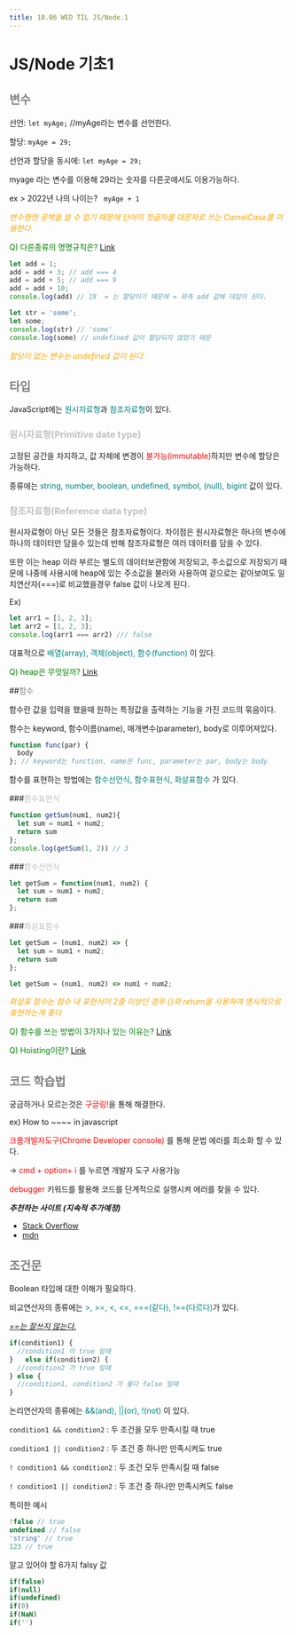 ```yaml
---
title: 10.06 WED TIL JS/Node.1
---
```


# JS/Node 기초1

## <span style="color:gray">변수</span>

선언: <code>let myAge;</code> //myAge라는 변수를 선언한다.


할당: <code>myAge = 29;</code>

선언과 할당을 동시에: <code>let myAge = 29;</code>

myage 라는 변수를 이용해 29라는 숫자를 다른곳에서도 이용가능하다.

ex > 2022년 나의 나이는? <code> myAge + 1</code>



<span style="color:orange">*변수명엔 공백을 쓸 수 없기 때문에 단어의 첫글자를 대문자로 쓰는 CamelCase를 이용한다.*</span>

<span style="color:green">Q) 다른종류의 명명규칙은? [Link](https://ichi.pro/ko/al-aya-hal-myeongmyeong-gyuchig-43447155903070)</span>



```js
let add = 1;
add = add + 3; // add === 4
add = add + 5; // add === 9
add = add + 10;
console.log(add) // 19  = 는 할당이기 때문에 = 좌측 add 값에 대입이 된다.
```



```js
let str = 'some';
let some;
console.log(str) // 'some'
console.log(some) // undefined 값이 할당되지 않았기 때문
```

<span style="color:orange"> *할당이 없는 변수는 undefined 값이 된다.*</span>



## <span style="color:gray">타입</span>

JavaScript에는 <span style="color:teal">원시자료형</span>과 <span style="color:teal">참조자료형</span>이 있다.

### <span style="color:silver">원시자료형(Primitive date type)</span>

고정된 공간을 차지하고, 값 자체에 변경이 <span style="color:red">불가능(immutable)</span>하지만 변수에 할당은 가능하다.

종류에는 <span style="color:teal">string, number, boolean, undefined, symbol, (null), bigint</span> 값이 있다.

### <span style="color:silver">참조자료형(Reference data type)</span>

원시자료형이 아닌 모든 것들은 참조자료형이다. 차이점은 원시자료형은 하나의 변수에 하나의 데이터만 담을수 있는데 반해 참조자료형은 여러 데이터를 담을 수 있다. 

또한 이는 heap 이라 부르는 별도의 데이터보관함에 저장되고, 주소값으로 저장되기 때문에 나중에 사용시에 heap에 있는 주소값을 불러와 사용하여 겉으로는 같아보여도 일치연산자(===)로 비교했을경우 false 값이 나오게 된다. 

Ex)

```js
let arr1 = [1, 2, 3];
let arr2 = [1, 2, 3];
console.log(arr1 === arr2) /// false
```

대표적으로 <span style="color:teal">배열(array), 객체(object), 함수(function) </span>이 있다.



<span style="color:green">Q) heap은 무엇일까? [Link](https://gmlwjd9405.github.io/2018/05/10/data-structure-heap.html)</span>

##<span style="color:gray">함수</span>

함수란 값을 입력을 했을때 원하는 특정값을 출력하는 기능을 가진 코드의 묶음이다.

함수는 keyword, 함수이름(name), 매개변수(parameter), body로 이루어져있다.

```js
function func(par) {
  body
}; // keyword는 function, name은 func, parameter는 par, body는 body
```



함수를 표현하는 방법에는 <span style="color:teal">함수선언식, 함수표현식, 화살표함수</span> 가 있다.

###<span style="color:silver">함수표현식</span>

```js
function getSum(num1, num2){
  let sum = num1 + num2;
  return sum
};
console.log(getSum(1, 2)) // 3
```

###<span style="color:silver">함수선언식</span>

```js
let getSum = function(num1, num2) {
  let sum = num1 + num2;
  return sum
};
```

###<span style="color:silver">화살표함수</span>

~~~js
let getSum = (num1, num2) => {
  let sum = num1 + num2;
  return sum
};
~~~

```js
let getSum = (num1, num2) => num1 + num2;
```

<span style="color:orange">*화살표 함수는 함수 내 표현식이 2줄 이상인 경우 {}와 return을 사용하여 명시적으로 표현하는게 좋다*</span>



<span style="color:green">Q) 함수를 쓰는 방법이 3가지나 있는 이유는? [Link](https://velog.io/@bigbrothershin/%EC%98%A4%EB%8A%98-%EA%B3%B5%EB%B6%80%ED%95%A0-%EA%B2%832020.1.30)</span>

<span style="color:green">Q) Hoisting이란? [Link](https://gmlwjd9405.github.io/2019/04/22/javascript-hoisting.html)</span>

## <span style="color:gray">코드 학습법</span>

궁금하거나 모르는것은 <span style="color:red">구글링!</span>을 통해 해결한다.

ex) How to ~~~~ in javascript

<span style="color:red">크롬개발자도구(Chrome Developer console)</span> 를 통해 문법 에러를 최소화 할 수 있다.

-><span style="color:red"> cmd + option+ i</span> 를 누르면 개발자 도구 사용가능

<span style="color:red">debugger</span> 키워드를 활용해 코드를 단계적으로 실행시켜 에러를 찾을 수 있다.

<span style="color:">***추천하는 사이트 (지속적 추가예정)***</span>

- [Stack Overflow](https://stackoverflow.com/)
- [mdn](https://developer.mozilla.org/ko/)



## <span style="color:gray">조건문</span>

Boolean 타입에 대한 이해가 필요하다.

비교연산자의 종류에는 <span style="color:teal">>, >=, <, <=, ===(같다), !==(다르다)</span>가 있다.

*[==는 잘쓰지 않는다.](https://dorey.github.io/JavaScript-Equality-Table/)*

```js
if(condition1) {
  //condition1 이 true 일때
}	else if(condition2) {
  //condition2 가 true 일때
} else {
  //condition1, condition2 가 둘다 false 일때
}
```

논리연산자의 종류에는 <span style="color:teal">&&(and), ||(or), !(not) </span>이 있다.

<code>condition1 && condition2</code> : 두 조건을 모두 만족시킬 때 true

<code>condition1 || condition2</code> : 두 조건 중 하나만 만족시켜도 true

<code>! condition1 && condition2</code> : 두 조건 모두 만족시킬 때 false

<code>! condition1 || condition2</code> : 두 조건 중 하나만 만족시켜도 false



특이한 예시

```js
!false // true
undefined // false
'string' // true
123 // true
```



알고 있어야 할 6가지 falsy 값

~~~js
if(false)
if(null)
if(undefined)
if(0)
if(NaN)
if('')
~~~
